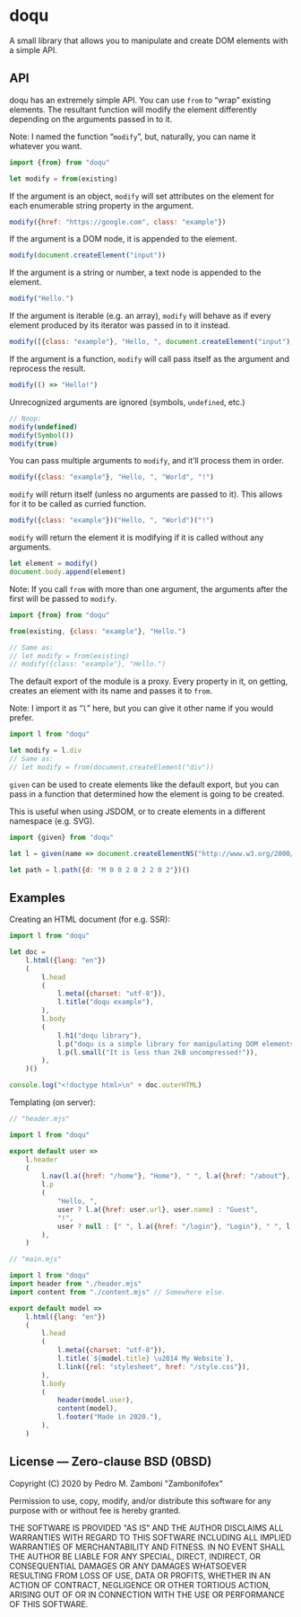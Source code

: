 doqu
===

A small library that allows you to manipulate and create DOM elements with a simple API.

API
---

doqu has an extremely simple API. You can use `from` to “wrap” existing elements. The resultant function will modify the element differently depending on the arguments passed in to it.

Note: I named the function “`modify`”, but, naturally, you can name it whatever you want.

~~~JavaScript
import {from} from "doqu"

let modify = from(existing)
~~~

If the argument is an object, `modify` will set attributes on the element for each enumerable string property in the argument.

~~~JavaScript
modify({href: "https://google.com", class: "example"})
~~~

If the argument is a DOM node, it is appended to the element.

~~~JavaScript
modify(document.createElement("input"))
~~~

If the argument is a string or number, a text node is appended to the element.

~~~JavaScript
modify("Hello.")
~~~

If the argument is iterable (e.g. an array), `modify` will behave as if every element produced by its iterator was passed in to it instead.

~~~JavaScript
modify([{class: "example"}, "Hello, ", document.createElement("input"), "!"])
~~~

If the argument is a function, `modify` will call pass itself as the argument and reprocess the result.

~~~JavaScript
modify(() => "Hello!")
~~~

Unrecognized arguments are ignored (symbols, `undefined`, etc.)

~~~JavaScript
// Noop:
modify(undefined)
modify(Symbol())
modify(true)
~~~

You can pass multiple arguments to `modify`, and it’ll process them in order.

~~~JavaScript
modify({class: "example"}, "Hello, ", "World", "!")
~~~

`modify` will return itself (unless no arguments are passed to it). This allows for it to be called as curried function.

~~~JavaScript
modify({class: "example"})("Hello, ", "World")("!")
~~~

`modify` will return the element it is modifying if it is called without any arguments.

~~~JavaScript
let element = modify()
document.body.append(element)
~~~

Note: If you call `from` with more than one argument, the arguments after the first will be passed to `modify`.

~~~JavaScript
import {from} from "doqu"

from(existing, {class: "example"}, "Hello.")

// Same as:
// let modify = from(existing)
// modify({class: "example"}, "Hello.")
~~~

The default export of the module is a proxy. Every property in it, on getting, creates an element with its name and passes it to `from`.

Note: I import it as “`l`” here, but you can give it other name if you would prefer.

~~~JavaScript
import l from "doqu"

let modify = l.div
// Same as:
// let modify = from(document.createElement("div"))
~~~

`given` can be used to create elements like the default export, but you can pass in a function that determined how the element is going to be created.

This is useful when using JSDOM, or to create elements in a different namespace (e.g. SVG).

~~~JavaScript
import {given} from "doqu"

let l = given(name => document.createElementNS("http://www.w3.org/2000/svg", name))

let path = l.path({d: "M 0 0 2 0 2 2 0 2"})()
~~~

Examples
---

Creating an HTML document (for e.g. SSR):

~~~JavaScript
import l from "doqu"

let doc =
	l.html({lang: "en"})
	(
		l.head
		(
			l.meta({charset: "utf-8"}),
			l.title("doqu example"),
		),
		l.body
		(
			l.h1("doqu library"),
			l.p("doqu is a simple library for manipulating DOM elements in JS."),
			l.p(l.small("It is less than 2kB uncompressed!")),
		),
	)()

console.log("<!doctype html>\n" + doc.outerHTML)
~~~

Templating (on server):

~~~JavaScript
// "header.mjs"

import l from "doqu"

export default user =>
	l.header
	(
		l.nav(l.a({href: "/home"}, "Home"), " ", l.a({href: "/about"}, "About"), " ", l.a({href: "/contact"}, "Contact")),
		l.p
		(
			"Hello, ",
			user ? l.a({href: user.url}, user.name) : "Guest",
			"!",
			user ? null : [" ", l.a({href: "/login"}, "Login"), " ", l.a({href: "/join"}, "Join")],
		),
	)
~~~

~~~JavaScript
// "main.mjs"

import l from "doqu"
import header from "./header.mjs"
import content from "./content.mjs" // Somewhere else.

export default model =>
	l.html({lang: "en"})
	(
		l.head
		(
			l.meta({charset: "utf-8"}),
			l.title(`${model.title} \u2014 My Website`),
			l.link({rel: "stylesheet", href: "/style.css"}),
		),
		l.body
		(
			header(model.user),
			content(model),
			l.footer("Made in 2020."),
		),
	)
~~~

License — Zero-clause BSD (0BSD)
---

Copyright (C) 2020 by Pedro M. Zamboni "Zambonifofex"

Permission to use, copy, modify, and/or distribute this software for any purpose with or without fee is hereby granted.

THE SOFTWARE IS PROVIDED "AS IS" AND THE AUTHOR DISCLAIMS ALL WARRANTIES WITH REGARD TO THIS SOFTWARE INCLUDING ALL IMPLIED WARRANTIES OF MERCHANTABILITY AND FITNESS. IN NO EVENT SHALL THE AUTHOR BE LIABLE FOR ANY SPECIAL, DIRECT, INDIRECT, OR CONSEQUENTIAL DAMAGES OR ANY DAMAGES WHATSOEVER RESULTING FROM LOSS OF USE, DATA OR PROFITS, WHETHER IN AN ACTION OF CONTRACT, NEGLIGENCE OR OTHER TORTIOUS ACTION, ARISING OUT OF OR IN CONNECTION WITH THE USE OR PERFORMANCE OF THIS SOFTWARE.
